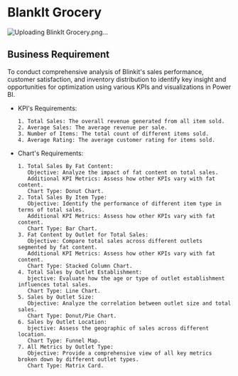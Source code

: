 # BlankIt Grocery

![Uploading BlinkIt Grocery.png…]()



## Business Requirement

To conduct comprehensive analysis of Blinkit's sales performance, customer satisfaction, and inventory distribution to identify key insight and opportunities for optimization using various KPIs and visualizations in Power BI.
- KPI's Requirements:

      1. Total Sales: The overall revenue generated from all item sold.
      2. Average Sales: The average revenue per sale.
      3. Number of Items: The total count of different items sold.
      4. Average Rating: The average customer rating for items sold.

- Chart's Requirements:
      
      1. Total Sales By Fat Content: 
         Objective: Analyze the impact of fat content on total sales.
         Additional KPI Metrics: Assess how other KPIs vary with fat content.
         Chart Type: Donut Chart.
      2. Total Sales By Item Type:
         Objective: Identify the performance of different item type in terms of total sales.
         Additional KPI Metrics: Assess how other KPIs vary with fat content.
         Chart Type: Bar Chart.
      3. Fat Content by Outlet for Total Sales:
         Objective: Compare total sales across different outlets segmented by fat content.
         Additional KPI Metrics: Assess how other KPIs vary with fat content.
         Chart Type: Stacked Column Chart.
      4. Total Sales by Outlet Establishment:
         bjective: Evaluate how the age or type of outlet establishment influences total sales.
         Chart Type: Line Chart.
      5. Sales by Outlet Size:
         Objective: Analyze the correlation between outlet size and total sales.
         Chart Type: Donut/Pie Chart.
      6. Sales by Outlet Location:
         bjective: Assess the geographic of sales across different location.
         Chart Type: Funnel Map.
      7. All Metrics by Outlet Type:
         Objective: Provide a comprehensive view of all key metrics broken down by different outlet types.
         Chart Type: Matrix Card.
